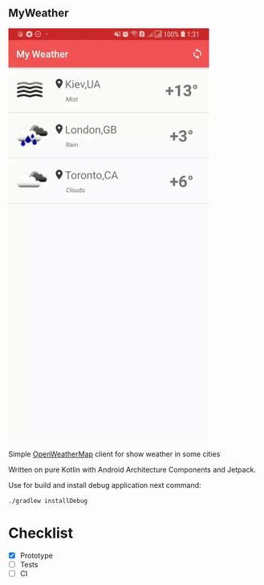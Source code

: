 ## MyWeather

![cities](./img/cities.webp)

Simple [OpenWeatherMap](https://api.openweathermap.org/data/2.5/group) client for show weather in some cities

Written on pure Kotlin with Android Architecture Components and Jetpack.

Use for build and install debug application next command:
```bash
./gradlew installDebug 
```

# Checklist

- [x] Prototype
- [ ] Tests
- [ ] CI